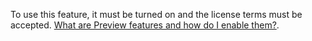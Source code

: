 To use this feature, it must be turned on and the license terms must be accepted. [What are Preview features and how do I enable them?](/power-platform/admin/what-are-preview-features-how-do-i-enable-them).